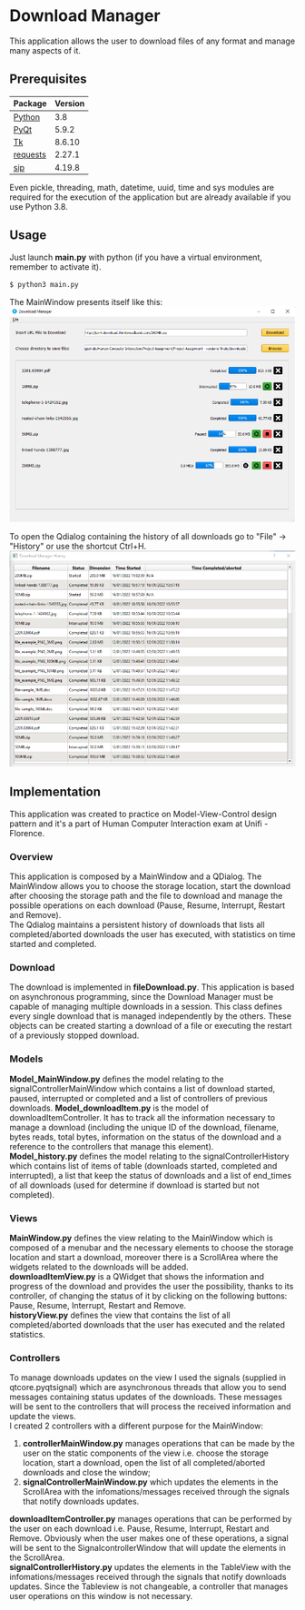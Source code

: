 # Download Manager
This application allows the user to download files of any format and manage many aspects of it.


## Prerequisites
Package | Version
------- | -------
[Python](https://www.python.org) | 3.8
[PyQt](https://www.riverbankcomputing.com/software/pyqt/download5) | 5.9.2
[Tk](https://www.tcl.tk/software/tcltk/8.6.html) | 8.6.10
[requests](https://pypi.org/project/requests/) | 2.27.1
[sip](https://pypi.org/project/sip/4.19.8/) | 4.19.8

Even pickle, threading, math, datetime, uuid, time and sys modules are required for the execution of the application but are already available if you use Python 3.8.


## Usage
Just launch **main.py** with python (if you have a virtual environment, remember to activate it).
```bash
$ python3 main.py
```
The MainWindow presents itself like this: <br/>
![MainWindow.png](https://github.com/EdoardoBonanni/Download-Manager/blob/main/downloads/use-case%20MainWindow.png)

To open the Qdialog containing the history of all downloads go to "File" -> "History" or use the shortcut Ctrl+H. <br/>
![QDialog.png](https://github.com/EdoardoBonanni/Download-Manager/blob/main/downloads/use-case%20QDialog.png)


## Implementation
This application was created to practice on Model-View-Control design pattern and it's a part of Human Computer Interaction exam at Unifi - Florence.

### Overview
This application is composed by a MainWindow and a QDialog.
The MainWindow allows you to choose the storage location, start the download after choosing the storage path and the file to download and manage the possible operations on each download (Pause, Resume, Interrupt, Restart and Remove).   
The Qdialog maintains a persistent history of downloads that lists all completed/aborted downloads the user has executed, with statistics on time started and completed.

### Download
The download is implemented in **fileDownload.py**. 
This application is based on asynchronous programming, since the Download Manager must be capable of managing multiple downloads in a session.
This class defines every single download that is managed independently by the others. 
These objects can be created starting a download of a file or executing the restart of a previously stopped download.

### Models
**Model_MainWindow.py** defines the model relating to the signalControllerMainWindow which contains a list of download started, paused, interrupted or completed and a list of controllers of previous downloads.
**Model_downloadItem.py** is the model of downloadItemController. It has to track all the information necessary to manage a download (including the unique ID of the download, filename, bytes reads, total bytes, information on the status of the download and a reference to the controllers that manage this element). <br/>
**Model_history.py** defines the model relating to the signalControllerHistory which contains list of items of table (downloads started, completed and interrupted), a list that keep the status of downloads and a list of end_times of all downloads (used for determine if download is started but not completed). <br/>

### Views
**MainWindow.py** defines the view relating to the MainWindow which is composed of a menubar and the necessary elements to choose the storage location and start a download, moreover there is a ScrollArea where the widgets related to the downloads will be added. <br/>
**downloadItemView.py** is a QWidget that shows the information and progress of the download and provides the user the possibility, thanks to its controller, of changing the status of it by clicking on the following buttons: Pause, Resume, Interrupt, Restart and Remove. <br/>
**historyView.py** defines the view that contains the list of all completed/aborted downloads that the user has executed and the related statistics.  

### Controllers
To manage downloads updates on the view I used the signals (supplied in qtcore.pyqtsignal) which are asynchronous threads that allow you to send messages containing status updates of the downloads. These messages will be sent to the controllers that will process the received information and update the views. <br/>
I created 2 controllers with a different purpose for the MainWindow: 
    
1. **controllerMainWindow.py** manages operations that can be made by the user on the static components of the view i.e. choose the storage location, start a download, open the list of all completed/aborted downloads and close the window; <br/>
2. **signalControllerMainWindow.py** which updates the elements in the ScrollArea with the infomations/messages received through the signals that notify downloads updates. <br/>

**downloadItemController.py** manages operations that can be performed by the user on each download i.e. Pause, Resume, Interrupt, Restart and Remove. Obviously when the user makes one of these operations, a signal will be sent to the SignalcontrollerWindow that will update the elements in the ScrollArea. <br/>
**signalControllerHistory.py** updates the elements in the TableView with the infomations/messages received through the signals that notify downloads updates. Since the Tableview is not changeable, a controller that manages user operations on this window is not necessary.  



